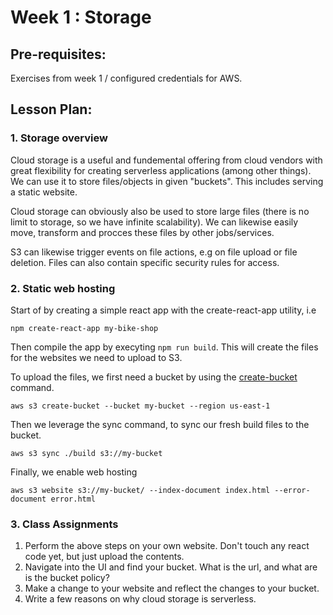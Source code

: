 # Week 1 : Storage

## Pre-requisites:

Exercises from week 1 / configured credentials for AWS.

## Lesson Plan:

### 1. Storage overview

Cloud storage is a useful and fundemental offering from cloud vendors with great flexibility for creating serverless applications (among other things). We can use it to store files/objects in given "buckets". This includes serving a static website.

Cloud storage can obviously also be used to store large files (there is no limit to storage, so we have infinite scalability). We can likewise easily move, transform and procces these files by other jobs/services.

S3 can likewise trigger events on file actions, e.g on file upload or file deletion. Files can also contain specific security rules for access.

### 2. Static web hosting

Start of by creating a simple react app with the create-react-app utility, i.e

`npm create-react-app my-bike-shop`

Then compile the app by execyting `npm run build`. This will create the files for the websites we need to upload to S3.

To upload the files, we first need a bucket by using the [create-bucket](https://awscli.amazonaws.com/v2/documentation/api/latest/reference/s3api/create-bucket.html) command.

`aws s3 create-bucket --bucket my-bucket --region us-east-1`

Then we leverage the sync command, to sync our fresh build files to the bucket.

`aws s3 sync ./build s3://my-bucket`

Finally, we enable web hosting

`aws s3 website s3://my-bucket/ --index-document index.html --error-document error.html`

### 3. Class Assignments

1. Perform the above steps on your own website. Don't touch any react code yet, but just upload the contents.
2. Navigate into the UI and find your bucket. What is the url, and what are is the bucket policy?
3. Make a change to your website and reflect the changes to your bucket.
4. Write a few reasons on why cloud storage is serverless.
